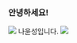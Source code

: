 ### 안녕하세요!

<img src="https://capsule-render.vercel.app/api?type=waving&color=BDBDC8&height=150&section=header" />
                                            나윤성입니다.
<img src="https://capsule-render.vercel.app/api?type=waving&color=BDBDC8&height=150&section=footer" />

<!--
**nayunseong07/nayunseong07** is a ✨ _special_ ✨ repository because its `README.md` (this file) appears on your GitHub profile.

Here are some ideas to get you started:

- 🔭 I’m currently working on ...
- 🌱 I’m currently learning ...
- 👯 I’m looking to collaborate on ...
- 🤔 I’m looking for help with ...
- 💬 Ask me about ...
- 📫 How to reach me: ...
- 😄 Pronouns: ...
- ⚡ Fun fact: ...
-->
